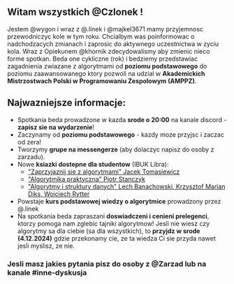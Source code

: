 ## Witam wszystkich @Czlonek !
Jestem @wygon i wraz z @.linek i @majkel3671 mamy przyjemnosc przewodniczyc kole w tym roku.
Chcialbym was poinformowac o nadchodzacych zmianach i zaprosic do aktywnego uczestnictwa w zyciu kola.
Wraz z Opiekunem @khornik zdecydowalismy aby zmienic nieco forme spotkan. Beda one cykliczne (rok) i bedziemy przedstawiac zagadnienia zwiazane z algorytmami od **poziomu podstawowego** do poziomu zaawansowanego ktory pozwoli na udzial w **Akademickich Mistrzostwach Polski w Programowaniu Zespolowym (AMPPZ)**.
## Najwazniejsze informacje:
* Spotkania beda prowadzone w kazda **srode o 20:00** na kanale discord - **zapisz sie na wydarzenie**!
* Zaczynamy od **poziomu podstawowego** - kazdy moze przyjsc i zaczac od zera!
* Tworzymy **grupe na messengerze** (aby dolaczyc napisz do osoby z zarzadu).
* Nowe **ksiazki dostepne dla studentow** (IBUK Libra):
  * ["Zaprzyjaznij sie z algorytmami" Jacek Tomasiewicz](https://libra.ibuk.pl/reader/zaprzyjaznij-sie-z-algorytmami-jacek-tomasiewicz-199092)
  * ["Algorytmika praktyczna" Piotr Stanczyk](https://libra.ibuk.pl/reader/algorytmika-praktyczna-piotr-stanczyk-1082)
  * ["Algorytmy i struktury danych" Lech Banachowski, Krzysztof Marian Diks, Wojciech Rytter](https://libra.ibuk.pl/reader/algorytmy-i-struktury-danych-lech-banachowski-krzysztof-197970)
* Powstaje **kurs podstawowej wiedzy o algorytmice** prowadzony przez @.linek
* Na spotkania beda zapraszani **doswiadczeni i cenieni prelegenci**, ktorzy pomoga nam zglebic tajniki algorytmow!
Jesli nie wiesz czy algorytmy sa dla ciebie (sa dla wszystkich), to **przyjdz w srode (4.12.2024)** gdzie przekonamy cie, ze ta wiedza Ci sie przyda nawet jesli myslisz, ze nie.
### Jesli masz jakies pytania pisz do osoby z @Zarzad lub na kanale #inne-dyskusja